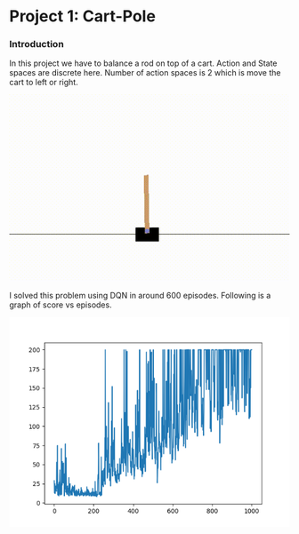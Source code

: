 # Project 1: Cart-Pole

[problem]: cart-pole/cart_pole.gif
[graph]: cart-pole/cart_pole.png

### Introduction

In this project we have to balance a rod on top of a cart. Action and State spaces are discrete here. Number of action spaces is 2 which is move the cart to left or right. 

![problem]

I solved this problem using DQN in around 600 episodes. Following is a graph of score vs episodes.

![graph]
